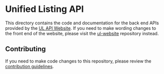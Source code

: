 # Unified Listing API

This directory contains the code and documentation for the back end APIs provided by the
[UL API Website](https://api.ul.gpii.net/).  If you need to make wording changes to the front end of the website,
please visit the [ul-website](https://github.com/GPII/ul-website) repository instead.

## 

## Contributing

If you need to make code changes to this repository, please review the [contribution guidelines](./docs/contributing.md).
